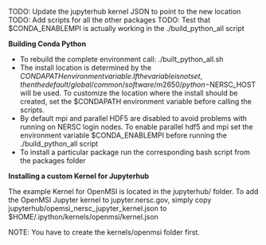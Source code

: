 TODO: Update the jupyterhub kernel JSON to point to the new location
TODO: Add scripts for all the other packages
TODO: Test that $CONDA_ENABLEMPI is actually working in the ./build_python_all script


**Building Conda Python**

* To rebuild the complete environment call: ./built_python_all.sh
* The install location is determined by the $CONDAPATH environment variable. 
  If the variable is not set, then the default /global/common/software/m2650/python-$NERSC_HOST 
  will be used. To customize the location where the install should be created, 
  set the $CONDAPATH environment variable before calling the scripts.
* By default mpi and parallel HDF5 are disabled to avoid problems with
  running on NERSC login nodes. To enable parallel hdf5 and mpi set
  the environment variable $CONDA_ENABLEMPI before running the ./build_python_all 
  script 
* To install a particular package run the corresponding bash script 
  from the packages folder


**Installing a custom Kernel for Jupyterhub**

The example Kernel for OpenMSI is located in the jupyterhub/ folder. To add the OpenMSI 
Jupyter kernel to jupyter.nersc.gov, simply copy
jupyterhub/opemsi_nersc_jupyter_kernel.json to $HOME/.ipython/kernels/openmsi/kernel.json

NOTE: You have to create the kernels/openmsi folder first.

